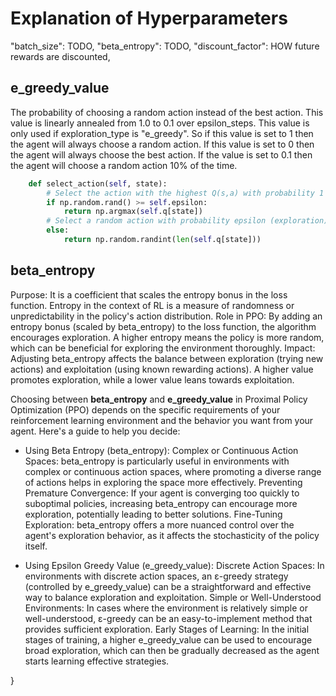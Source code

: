 # Explanation of Hyperparameters

"batch_size": TODO,
"beta_entropy": TODO,
"discount_factor": HOW future rewards are discounted,


## e_greedy_value
  
The probability of choosing a random action instead of the best action.
This value is linearly annealed from 1.0 to 0.1 over epsilon_steps.
This value is only used if exploration_type is "e_greedy".
So if this value is set to 1 then the agent will always choose a random action.
If this value is set to 0 then the agent will always choose the best action.
If the value is set to 0.1 then the agent will choose a random action 10% of the time.

```python
    def select_action(self, state):
        # Select the action with the highest Q(s,a) with probability 1 - epsilon (exploitation)
        if np.random.rand() >= self.epsilon:
            return np.argmax(self.q[state])
        # Select a random action with probability epsilon (exploration)
        else:
            return np.random.randint(len(self.q[state]))
```

## beta_entropy

Purpose: It is a coefficient that scales the entropy bonus in the loss function. Entropy in the context of RL is a measure of randomness or unpredictability in the policy's action distribution.
Role in PPO: By adding an entropy bonus (scaled by beta_entropy) to the loss function, the algorithm encourages exploration. A higher entropy means the policy is more random, which can be beneficial for exploring the environment thoroughly.
Impact: Adjusting beta_entropy affects the balance between exploration (trying new actions) and exploitation (using known rewarding actions). A higher value promotes exploration, while a lower value leans towards exploitation.


Choosing between **beta_entropy** and **e_greedy_value** in Proximal Policy Optimization (PPO) depends on the specific requirements of your reinforcement learning environment and the behavior you want from your agent. Here's a guide to help you decide:

- Using Beta Entropy (beta_entropy):
      Complex or Continuous Action Spaces: beta_entropy is particularly useful in environments with complex or continuous action spaces, where promoting a diverse range of actions helps in exploring the space more effectively.
      Preventing Premature Convergence: If your agent is converging too quickly to suboptimal policies, increasing beta_entropy can encourage more exploration, potentially leading to better solutions.
      Fine-Tuning Exploration: beta_entropy offers a more nuanced control over the agent's exploration behavior, as it affects the stochasticity of the policy itself.

- Using Epsilon Greedy Value (e_greedy_value):
      Discrete Action Spaces: In environments with discrete action spaces, an ε-greedy strategy (controlled by e_greedy_value) can be a straightforward and effective way to balance exploration and exploitation.
      Simple or Well-Understood Environments: In cases where the environment is relatively simple or well-understood, ε-greedy can be an easy-to-implement method that provides sufficient exploration.
      Early Stages of Learning: In the initial stages of training, a higher e_greedy_value can be used to encourage broad exploration, which can then be gradually decreased as the agent starts learning effective strategies.
      
  <!-- "epsilon_steps": 10000,
  "exploration_type": "categorical",
  "loss_type": "huber",
  "lr": 0.00001,
  "num_episodes_between_training": 15,
  "num_epochs": 10,
  "stack_size": 1,
  "term_cond_avg_score": 10000.0,
  "term_cond_max_episodes": 10000,
  "sac_alpha": 0.2 -->
}